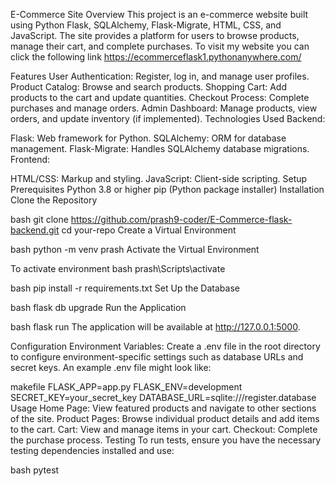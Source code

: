 E-Commerce Site
Overview
This project is an e-commerce website built using Python Flask, SQLAlchemy, Flask-Migrate, HTML, CSS, and JavaScript. The site provides a platform for users to browse products, manage their cart, and complete purchases.
To visit my website you can click the following link https://ecommerceflask1.pythonanywhere.com/

Features
User Authentication: Register, log in, and manage user profiles.
Product Catalog: Browse and search products.
Shopping Cart: Add products to the cart and update quantities.
Checkout Process: Complete purchases and manage orders.
Admin Dashboard: Manage products, view orders, and update inventory (if implemented).
Technologies Used
Backend:

Flask: Web framework for Python.
SQLAlchemy: ORM for database management.
Flask-Migrate: Handles SQLAlchemy database migrations.
Frontend:

HTML/CSS: Markup and styling.
JavaScript: Client-side scripting.
Setup
Prerequisites
Python 3.8 or higher
pip (Python package installer)
Installation
Clone the Repository

bash
git clone https://github.com/prash9-coder/E-Commerce-flask-backend.git
cd your-repo
Create a Virtual Environment

bash
python -m venv prash
Activate the Virtual Environment

To activate environment
bash
prash\Scripts\activate

bash
pip install -r requirements.txt
Set Up the Database

bash
flask db upgrade
Run the Application

bash
flask run
The application will be available at http://127.0.0.1:5000.

Configuration
Environment Variables: Create a .env file in the root directory to configure environment-specific settings such as database URLs and secret keys. An example .env file might look like:

makefile
FLASK_APP=app.py
FLASK_ENV=development
SECRET_KEY=your_secret_key
DATABASE_URL=sqlite:///register.database
Usage
Home Page: View featured products and navigate to other sections of the site.
Product Pages: Browse individual product details and add items to the cart.
Cart: View and manage items in your cart.
Checkout: Complete the purchase process.
Testing
To run tests, ensure you have the necessary testing dependencies installed and use:

bash
pytest
